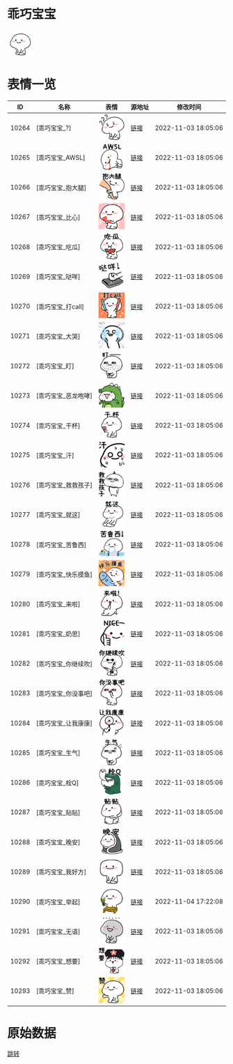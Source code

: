 # 乖巧宝宝

<img src="./cover.png" height="60" alt="cover" />

# 表情一览

|ID|名称|表情|源地址|修改时间|
|----|----|----|----|----|
|10264|[乖巧宝宝_?]|<img src="./pic/010264_%5B乖巧宝宝__%5D.png" height="60" alt="?"/>|[链接](http://i0.hdslb.com/bfs/emote/a5dd2b8003358d9873f2749db13a1608b10203fe.png)|2022-11-03 18:05:06|
|10265|[乖巧宝宝_AWSL]|<img src="./pic/010265_%5B乖巧宝宝_AWSL%5D.png" height="60" alt="AWSL"/>|[链接](http://i0.hdslb.com/bfs/emote/259b3d9ef049156968bcb2d9ae2a0f91b6fd70ab.png)|2022-11-03 18:05:06|
|10266|[乖巧宝宝_抱大腿]|<img src="./pic/010266_%5B乖巧宝宝_抱大腿%5D.png" height="60" alt="抱大腿"/>|[链接](http://i0.hdslb.com/bfs/emote/bc7ab859a5fa4e27927134e4456fa5dba03aa875.png)|2022-11-03 18:05:06|
|10267|[乖巧宝宝_比心]|<img src="./pic/010267_%5B乖巧宝宝_比心%5D.png" height="60" alt="比心"/>|[链接](http://i0.hdslb.com/bfs/emote/b05bcafee6a9031cc88107d770785d6af4f5ac43.png)|2022-11-03 18:05:06|
|10268|[乖巧宝宝_吃瓜]|<img src="./pic/010268_%5B乖巧宝宝_吃瓜%5D.png" height="60" alt="吃瓜"/>|[链接](http://i0.hdslb.com/bfs/emote/bb3394c7bd6a952ab77fe54a10406dd4a9061b15.png)|2022-11-03 18:05:06|
|10269|[乖巧宝宝_哒咩]|<img src="./pic/010269_%5B乖巧宝宝_哒咩%5D.png" height="60" alt="哒咩"/>|[链接](http://i0.hdslb.com/bfs/emote/6ff5c66eb81aba64dd20c73182b2a662a5d84fad.png)|2022-11-03 18:05:06|
|10270|[乖巧宝宝_打call]|<img src="./pic/010270_%5B乖巧宝宝_打call%5D.png" height="60" alt="打call"/>|[链接](http://i0.hdslb.com/bfs/emote/a7985d3aca95f1950092b53748821280dc07167c.png)|2022-11-03 18:05:06|
|10271|[乖巧宝宝_大哭]|<img src="./pic/010271_%5B乖巧宝宝_大哭%5D.png" height="60" alt="大哭"/>|[链接](http://i0.hdslb.com/bfs/emote/b626b96dbce894aea4c8016786d135d793d527c2.png)|2022-11-03 18:05:06|
|10272|[乖巧宝宝_盯]|<img src="./pic/010272_%5B乖巧宝宝_盯%5D.png" height="60" alt="盯"/>|[链接](http://i0.hdslb.com/bfs/emote/88ca508784978f2fe48ca37bfb3994830308a2f2.png)|2022-11-03 18:05:06|
|10273|[乖巧宝宝_恶龙咆哮]|<img src="./pic/010273_%5B乖巧宝宝_恶龙咆哮%5D.png" height="60" alt="恶龙咆哮"/>|[链接](http://i0.hdslb.com/bfs/emote/d37ad132ec0bdbd7d5799b24dfad57c462bf8015.png)|2022-11-03 18:05:06|
|10274|[乖巧宝宝_干杯]|<img src="./pic/010274_%5B乖巧宝宝_干杯%5D.png" height="60" alt="干杯"/>|[链接](http://i0.hdslb.com/bfs/emote/eccd816f7166356f799348a29fc044289fe61b88.png)|2022-11-03 18:05:06|
|10275|[乖巧宝宝_汗]|<img src="./pic/010275_%5B乖巧宝宝_汗%5D.png" height="60" alt="汗"/>|[链接](http://i0.hdslb.com/bfs/emote/b7c54415c6b22792008d02712efac896c29769ca.png)|2022-11-03 18:05:06|
|10276|[乖巧宝宝_救救孩子]|<img src="./pic/010276_%5B乖巧宝宝_救救孩子%5D.png" height="60" alt="救救孩子"/>|[链接](http://i0.hdslb.com/bfs/emote/96cc83fbf5145a1cbfb8580742cdeffb43c3cfae.png)|2022-11-03 18:05:06|
|10277|[乖巧宝宝_就这]|<img src="./pic/010277_%5B乖巧宝宝_就这%5D.png" height="60" alt="就这"/>|[链接](http://i0.hdslb.com/bfs/emote/15871d3989ca5f80a4d24a99918e67a5032875ce.png)|2022-11-03 18:05:06|
|10278|[乖巧宝宝_苦鲁西]|<img src="./pic/010278_%5B乖巧宝宝_苦鲁西%5D.png" height="60" alt="苦鲁西"/>|[链接](http://i0.hdslb.com/bfs/emote/2b0267420106ce64d280c3f6e973a5980f6f73f7.png)|2022-11-03 18:05:06|
|10279|[乖巧宝宝_快乐摸鱼]|<img src="./pic/010279_%5B乖巧宝宝_快乐摸鱼%5D.png" height="60" alt="快乐摸鱼"/>|[链接](http://i0.hdslb.com/bfs/emote/422647688b72302c05edf6090bc5b5e08a696eeb.png)|2022-11-03 18:05:06|
|10280|[乖巧宝宝_来啦]|<img src="./pic/010280_%5B乖巧宝宝_来啦%5D.png" height="60" alt="来啦"/>|[链接](http://i0.hdslb.com/bfs/emote/7fbcf5153b9fc3a1471410f4b8a5cdf0c5251455.png)|2022-11-03 18:05:06|
|10281|[乖巧宝宝_奶思]|<img src="./pic/010281_%5B乖巧宝宝_奶思%5D.png" height="60" alt="奶思"/>|[链接](http://i0.hdslb.com/bfs/emote/13d9ccc32c34480019c21ff1731fa8beac74ac9f.png)|2022-11-03 18:05:06|
|10282|[乖巧宝宝_你继续吹]|<img src="./pic/010282_%5B乖巧宝宝_你继续吹%5D.png" height="60" alt="你继续吹"/>|[链接](http://i0.hdslb.com/bfs/emote/a30f09860d0397bb6f41bb7cc21e9e9b0f14fb11.png)|2022-11-03 18:05:06|
|10283|[乖巧宝宝_你没事吧]|<img src="./pic/010283_%5B乖巧宝宝_你没事吧%5D.png" height="60" alt="你没事吧"/>|[链接](http://i0.hdslb.com/bfs/emote/f87be393fd7395c875a4d2976a1618d88d462c96.png)|2022-11-03 18:05:06|
|10284|[乖巧宝宝_让我康康]|<img src="./pic/010284_%5B乖巧宝宝_让我康康%5D.png" height="60" alt="让我康康"/>|[链接](http://i0.hdslb.com/bfs/emote/5f8968ab7b3420577d00593805efec5178d244b3.png)|2022-11-03 18:05:06|
|10285|[乖巧宝宝_生气]|<img src="./pic/010285_%5B乖巧宝宝_生气%5D.png" height="60" alt="生气"/>|[链接](http://i0.hdslb.com/bfs/emote/d04864f705c685f36c8f8da2d924d310bb8b8ea0.png)|2022-11-03 18:05:06|
|10286|[乖巧宝宝_栓Q]|<img src="./pic/010286_%5B乖巧宝宝_栓Q%5D.png" height="60" alt="栓Q"/>|[链接](http://i0.hdslb.com/bfs/emote/da0795f987411001a704d4115e2d40ea47232a26.png)|2022-11-03 18:05:06|
|10287|[乖巧宝宝_贴贴]|<img src="./pic/010287_%5B乖巧宝宝_贴贴%5D.png" height="60" alt="贴贴"/>|[链接](http://i0.hdslb.com/bfs/emote/a2157e7499fe74091912f870eaa6f029b03880b5.png)|2022-11-03 18:05:06|
|10288|[乖巧宝宝_晚安]|<img src="./pic/010288_%5B乖巧宝宝_晚安%5D.png" height="60" alt="晚安"/>|[链接](http://i0.hdslb.com/bfs/emote/73782d6fae2a85555f86a0dcf338df059cb4b0f6.png)|2022-11-03 18:05:06|
|10289|[乖巧宝宝_我好方]|<img src="./pic/010289_%5B乖巧宝宝_我好方%5D.png" height="60" alt="我好方"/>|[链接](http://i0.hdslb.com/bfs/emote/0bf199dcd8bcff7ea9e2a9f9c98aac58a99a122a.png)|2022-11-03 18:05:06|
|10290|[乖巧宝宝_举起]|<img src="./pic/010290_%5B乖巧宝宝_举起%5D.png" height="60" alt="举起"/>|[链接](http://i0.hdslb.com/bfs/emote/f5f5ece3f91ad5bb540cd5da6dc8a263f1c9a8c9.png)|2022-11-04 17:22:08|
|10291|[乖巧宝宝_无语]|<img src="./pic/010291_%5B乖巧宝宝_无语%5D.png" height="60" alt="无语"/>|[链接](http://i0.hdslb.com/bfs/emote/f99ed9e34516511b5574fbe352ba347c5aa713dd.png)|2022-11-03 18:05:06|
|10292|[乖巧宝宝_想要]|<img src="./pic/010292_%5B乖巧宝宝_想要%5D.png" height="60" alt="想要"/>|[链接](http://i0.hdslb.com/bfs/emote/07e2b03653648622788ecd494aff0923a660e357.png)|2022-11-03 18:05:06|
|10293|[乖巧宝宝_赞]|<img src="./pic/010293_%5B乖巧宝宝_赞%5D.png" height="60" alt="赞"/>|[链接](http://i0.hdslb.com/bfs/emote/105166e8977104936b1d8acb6242b8e7b4de60f3.png)|2022-11-03 18:05:06|

# 原始数据

[跳转](./raw.json)


